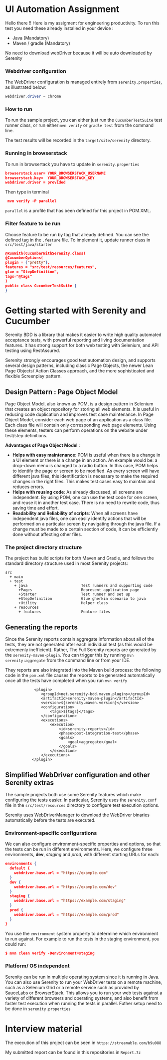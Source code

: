 # UI Automation Assignment
Hello there !! Here is my assigment for engineering productivity. To run this test you need these already installed in your device :
- Java (Mandatory)
- Maven / gradle (Mandatory)

No need to download webDriver because it will be auto downloaded by Serenity


### Webdriver configuration
The WebDriver configuration is managed entirely from `serenity.properties`, as illustrated below:
```java
webdriver.driver = chrome
``` 

### How to run 
To run the sample project, you can either just run the `CucumberTestSuite` test runner class, or run either `mvn verify` or `gradle test` from the command line.

The test results will be recorded in the `target/site/serenity` directory.

### Running in browserstack 
To run in browsertack you have to update in `serenity.properties`
```json
browserstack.user= YOUR_BROWSERSTACK_USERNAME
browserstack.key=  YOUR_BROWSERSTACK_KEY
webdriver.driver = provided
```
Then type in terminal 
```json
 mvn verify -P parallel
```
`parallel` is a profile that has been defined for this project in POM.XML.


### Filter feature to be run
Choose feature to be run by tag that already defined. You can see the defined tag in the `.feature` file. 
To implement it, update runner class in `src/test/java/starter`
```json
@RunWith(CucumberWithSerenity.class)
@CucumberOptions(
plugin = {"pretty"},
features = "src/test/resources/features",
glue = "StepDefinition",
tags="@tags"
)
public class CucumberTestSuite {
}

```

# Getting started with Serenity and Cucumber

Serenity BDD is a library that makes it easier to write high quality automated acceptance tests, with powerful reporting and living documentation features. It has strong support for both web testing with Selenium, and API testing using RestAssured.

Serenity strongly encourages good test automation design, and supports several design patterns, including classic Page Objects, the newer Lean Page Objects/ Action Classes approach, and the more sophisticated and flexible Screenplay pattern.

## Design Pattern : Page Object Model
Page Object Model, also known as POM, is a design pattern in Selenium that creates an object repository for storing all web elements. It is useful in reducing code duplication and improves test case maintenance.
In Page Object Model, consider each web page of an application as a class file. Each class file will contain only corresponding web page elements. Using these elements, testers can perform operations on the website under test/step definitions.

**Advantages of Page Object Model** :
- **Helps with easy maintenance**: POM is useful when there is a change in a UI element or there is a change in an action. An example would be: a drop-down menu is changed to a radio button. In this case, POM helps to identify the page or screen to be modified. As every screen will have different java files, this identification is necessary to make the required changes in the right files. This makes test cases easy to maintain and reduces errors.
- **Helps with reusing code**: As already discussed, all screens are independent. By using POM, one can use the test code for one screen, and reuse it in another test case. There is no need to rewrite code, thus saving time and effort.
- **Readability and Reliability of scripts**: When all screens have independent java files, one can easily identify actions that will be performed on a particular screen by navigating through the java file. If a change must be made to a certain section of code, it can be efficiently done without affecting other files.


### The project directory structure
The project has build scripts for both Maven and Gradle, and follows the standard directory structure used in most Serenity projects:
```Gherkin
src
  + main
  + test
    + java                        Test runners and supporting code
      +Pages                      Represent application page
      +Starter                    Test runner and set up
      +StepDefinition             Glue gherkin scenario to java 
      +Utility                    Helper class
    + resources
      + features                  Feature files
```

## Generating the reports
Since the Serenity reports contain aggregate information about all of the tests, they are not generated after each individual test (as this would be extremenly inefficient). Rather, The Full Serenity reports are generated by the `serenity-maven-plugin`. You can trigger this by running `mvn serenity:aggregate` from the command line or from your IDE.

They reports are also integrated into the Maven build process: the following code in the `pom.xml` file causes the reports to be generated automatically once all the tests have completed when you run `mvn verify`

```
             <plugin>
                <groupId>net.serenity-bdd.maven.plugins</groupId>
                <artifactId>serenity-maven-plugin</artifactId>
                <version>${serenity.maven.version}</version>
                <configuration>
                    <tags>${tags}</tags>
                </configuration>
                <executions>
                    <execution>
                        <id>serenity-reports</id>
                        <phase>post-integration-test</phase>
                        <goals>
                            <goal>aggregate</goal>
                        </goals>
                    </execution>
                </executions>
            </plugin>
```

## Simplified WebDriver configuration and other Serenity extras
The sample projects both use some Serenity features which make configuring the tests easier. In particular, Serenity uses the `serenity.conf` file in the `src/test/resources` directory to configure test execution options.


Serenity uses WebDriverManager to download the WebDriver binaries automatically before the tests are executed.

### Environment-specific configurations
We can also configure environment-specific properties and options, so that the tests can be run in different environments. Here, we configure three environments, __dev__, _staging_ and _prod_, with different starting URLs for each:
```json
environments {
  default {
    webdriver.base.url = "https://example.com"
  }
  dev {
    webdriver.base.url = "https://example.com/dev"
  }
  staging {
    webdriver.base.url = "https://example.com/staging"
  }
  prod {
    webdriver.base.url = "https://example.com/prod"
  }
}
```

You use the `environment` system property to determine which environment to run against. For example to run the tests in the staging environment, you could run:
```json
$ mvn clean verify -Denvironment=staging
```

### Platform/ OS independent
Serenity can be run in multiple operating system since it is running in Java. You can also use Serenity to run your WebDriver tests on a remote machine, such as a Selenium Grid or a remote service such as provided by SauceLabs or BrowserStack. This allows you to run your web tests against a variety of different browsers and operating systems, and also benefit from faster test execution when running the tests in parallel.
Futher setup need to be done in `serenity.properties`

# Interview material 
The execution of this project can be seen in `https://streamable.com/b9u088`

My submitted report can be found in this repositories in `Report.7z`
